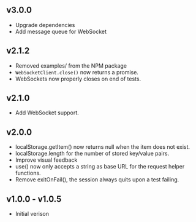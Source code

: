 ## v3.0.0

- Upgrade dependencies
- Add message queue for WebSocket

## v2.1.2

- Removed examples/ from the NPM package
- `WebSocketClient.close()` now returns a promise.
- WebSockets now properly closes on end of tests.

## v2.1.0

- Add WebSocket support.

## v2.0.0

- localStorage.getItem() now returns null when the item does not exist.
- localStorage.length for the number of stored key/value pairs.
- Improve visual feedback
- use() now only accepts a string as base URL for the request helper functions.
- Remove exitOnFail(), the session always quits upon a test failing.

## v1.0.0 - v1.0.5

- Initial verison
